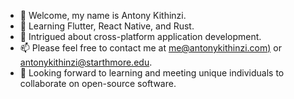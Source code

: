 - 👋 Welcome, my name is Antony Kithinzi.
- 🌱 Learning Flutter, React Native, and Rust.
- 🤔 Intrigued about cross-platform application development.
- 📫 Please feel free to contact me at [me@antonykithinzi.com)](mailto:me@antonykithinzi.com) or [antonykithinzi@starthmore.edu](mailto:antonykithinzi@starthmore.edu).
- 💞 Looking forward to learning and meeting unique individuals to collaborate on open-source software.
 <!---
- 👀 I’m interested in ...
- 🌱 I’m currently learning ...
- 📫 How to reach me ...
- 💞️ I’m looking to collaborate on...

Tony-MK/Tony-MK is a ✨ unique ✨ repository because its `README.md` (this file) appears on your GitHub profile.
You can click the Preview link to take a look at your changes.
--->
